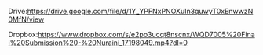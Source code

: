 Drive:https://drive.google.com/file/d/1Y_YPFNxPNOXuIn3quwyT0xEnwwzN0MfN/view

Dropbox:https://www.dropbox.com/s/e2po3ucqt8nscnx/WQD7005%20Final%20Submission%20-%20Nuraini_17198049.mp4?dl=0
